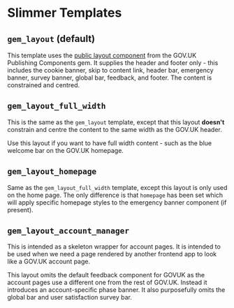 # Slimmer Templates

## `gem_layout` (default)

This template uses the [public layout component] from the GOV.UK Publishing Components gem. It supplies the header and footer only - this includes the cookie banner, skip to content link, header bar, emergency banner, survey banner, global bar, feedback, and footer. The content is constrained and centred.

## `gem_layout_full_width`

This is the same as the `gem_layout` template, except that this layout **doesn't** constrain and centre the content to the same width as the GOV.UK header.

Use this layout if you want to have full width content - such as the blue welcome bar on the GOV.UK homepage.

## `gem_layout_homepage`

Same as the `gem_layout_full_width` template, except this layout is only used on the home page. The only difference is that `homepage` has been set which will apply specific homepage styles to the emergency banner component (if present).

## `gem_layout_account_manager`

This is intended as a skeleton wrapper for account pages. It is intended to be used when we need a page rendered by another frontend app to look like a GOV.UK account page.

This layout omits the default feedback component for GOVUK as the account pages use a different one from the rest of GOV.UK. Instead it introduces an account-specific phase banner. It also purposefully omits the global bar and user satisfaction survey bar.

[public layout component]: https://components.publishing.service.gov.uk/component-guide/layout_for_public

